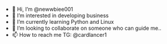- 👋 Hi, I’m @newwbiee001
- 👀 I’m interested in developing business
- 🌱 I’m currently learning Python and Linux
- 💞️ I’m looking to collaborate on someone who can guide me..
- 📫 How to reach me TG: @cardlancer1 



<!---
newwbiee001/newwbiee001 is a ✨ special ✨ repository because its `README.md` (this file) appears on your GitHub profile.
You can click the Preview link to take a look at your changes.
--->
